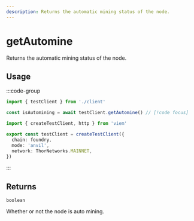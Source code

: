 ```yaml
---
description: Returns the automatic mining status of the node.
---
```


# getAutomine

Returns the automatic mining status of the node.

## Usage

:::code-group

```ts [example.ts]
import { testClient } from './client'

const isAutomining = await testClient.getAutomine() // [!code focus]
```

```ts [client.ts]
import { createTestClient, http } from 'viem'

export const testClient = createTestClient({
  chain: foundry,
  mode: 'anvil',
  network: ThorNetworks.MAINNET, 
})
```

:::

## Returns

`boolean`

Whether or not the node is auto mining.
